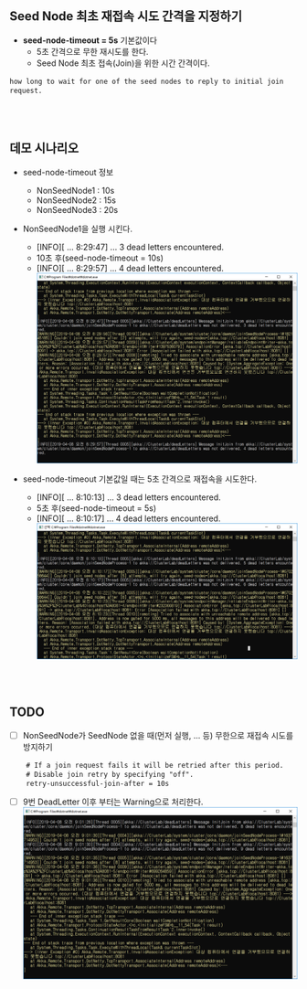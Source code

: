 ## Seed Node 최초 재접속 시도 간격을 지정하기
- **seed-node-timeout = 5s** 기본값이다
  - 5초 간격으로 무한 재시도를 한다.
  - Seed Node 최초 접속(Join)을 위한 시간 간격이다.
```
how long to wait for one of the seed nodes to reply to initial join request.
```
 
<br/>
<br/>

## 데모 시나리오
- seed-node-timeout 정보
  - NonSeedNode1 : 10s
  - NonSeedNode2 : 15s
  - NonSeedNode3 : 20s
  
- NonSeedNode1을 실행 시킨다.
  - [INFO][ ... 8:29:47] ... 3 dead letters encountered.
  - 10초 후(seed-node-timeout = 10s)
  - [INFO][ ... 8:29:57] ... 4 dead letters encountered.
  ![](./Images/seed-node-timeout_10s.png)
  
- seed-node-timeout 기본값일 때는 5초 간격으로 재접속을 시도한다.
  - [INFO][ ... 8:10:13] ... 3 dead letters encountered.
  - 5초 후(seed-node-timeout = 5s)
  - [INFO][ ... 8:10:17] ... 4 dead letters encountered.
  ![](./Images/seed-node-timeout_default_5s.png)
  
<br/>
<br/>
 
## TODO
- [ ] NonSeedNode가 SeedNode 없을 때(먼저 실행, ... 등) 무한으로 재접속 시도를 방지하기
```
    # If a join request fails it will be retried after this period.
    # Disable join retry by specifying "off".
    retry-unsuccessful-join-after = 10s
```
- [ ] 9번 DeadLetter 이후 부터는 Warning으로 처리한다.
![](./Images/Warning_Attempts.png)
